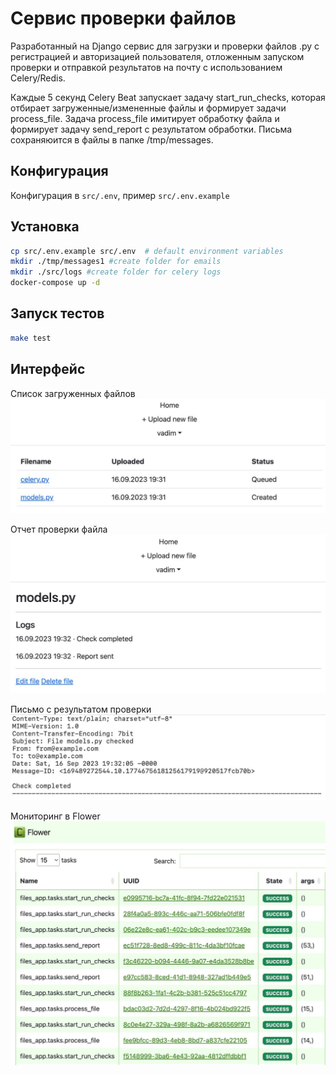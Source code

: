 # Cервис проверки файлов
Разработанный на Django сервис для загрузки и проверки файлов .py с регистрацией и авторизацией пользователя, отложенным запуском проверки и отправкой результатов на почту с использованием Celery/Redis.

Каждые 5 секунд Celery Beat запускает задачу start_run_checks, которая отбирает загруженные/измененные файлы и формирует задачи process_file.
Задача process_file имитирует обработку файла и формирует задачу send_report с результатом обработки.
Письма сохраняюится в файлы в папке /tmp/messages.

## Конфигурация
Конфигурация в `src/.env`, пример `src/.env.example`

## Установка
```bash
cp src/.env.example src/.env  # default environment variables
mkdir ./tmp/messages1 #create folder for emails
mkdir ./src/logs #create folder for celery logs
docker-compose up -d
```

## Запуск тестов
```bash
make test
```

## Интерфейс
Список загруженных файлов
![Список загруженных файлов](images/home.jpeg)


Отчет проверки файла
![Отчет проверки файла](images/detail.jpeg)


Письмо с результатом проверки
![Письмо с результатом проверки](images/email.jpg)


Мониторинг в Flower
![Мониторинг в Flower](images/flower.jpeg)
